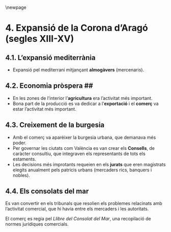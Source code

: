 \newpage

# 4. Expansió de la Corona d’Aragó (segles XIII-XV) #

## 4.1. L’expansió mediterrània ##

- Expansió pel mediterrani mitjançant **almogàvers** (mercenaris).

## 4.2. Economia pròspera ##

- En les zones de l’interior l’**agricultura** era l’activitat més important.
- Bona part de la producció es va dedicar a l’**exportació** i el **comerç** va estar l’activitat més important.

## 4.3. Creixement de la burgesia ##

- Amb el comerç va aparèixer la burgesia urbana, que demanava més poder.
- Per governar les ciutats com València es van crear els **Consells**, de caràcter consultiu, que integraven els representants de tots els estaments.
- Les decisions més improtants requeien en els **jurats** que eren magistrats elegits anualment pels patricis urbans (mercaders rics, banquers i nobles).

## 4.4. Els consolats del mar ##

Es van convertir en els tribunals que resolien els problemes relacinats amb l’activitat comercial, que hi havia entre els mercaders i les autoritats.

El comerç es regia pel *Llibre del Consolat del Mar*, una recopilació de normes jurídiques comercials.
